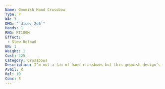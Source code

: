 ```yaml
---
Name: Gnomish Hand Crossbow
Type: P
WA: 3
DMG: "`dice: 2d6`"
Hands: 1
RNG: PT100M
Effect:
 - Slow Reload
EN: 1
Weight: 1
Cost: 425
Category: Crossbows
Description: I’m not a fan of hand crossbows but this gnomish design’s pretty damn impressive. Looks like a work of art. Heh, intricate metal work and black stained wood with beautiful etching.
Avail: R
Rel: 10
Conc: S
---
```

